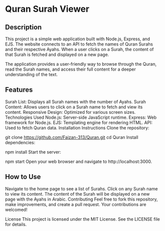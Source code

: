 # Quran Surah Viewer
## Description
This project is a simple web application built with Node.js, Express, and EJS. The website connects to an API to fetch the names of Quran Surahs and their respective Ayahs. When a user clicks on a Surah, the content of that Surah is fetched and displayed on a new page.

The application provides a user-friendly way to browse through the Quran, read the Surah names, and access their full content for a deeper understanding of the text.

## Features
Surah List: Displays all Surah names with the number of Ayahs.
Surah Content: Allows users to click on a Surah name to fetch and view its content.
Responsive Design: Optimized for various screen sizes.
Technologies Used
Node.js: Server-side JavaScript runtime.
Express: Web framework for Node.js.
EJS: Templating engine for rendering HTML.
API: Used to fetch Quran data.
Installation Instructions
Clone the repository:

git clone https://github.com/Faizan-313/Quran.git
cd Quran
Install dependencies:

npm install
Start the server:

npm start
Open your web browser and navigate to http://localhost:3000.

## How to Use
Navigate to the home page to see a list of Surahs.
Click on any Surah name to view its content.
The content of the Surah will be displayed on a new page with the Ayahs in Arabic.
Contributing
Feel free to fork this repository, make improvements, and create a pull request. Your contributions are welcomed!

License
This project is licensed under the MIT License. See the LICENSE file for details.
